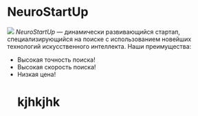 # NeuroStartUp
![](https://netology-code.github.io/git-homeworks/introduction/assets/logo.png)
*NeuroStartUp* — динамически развивающийся стартап, специализирующийся на поиске с использованием новейших технологий искусственного интеллекта.
Наши преимущества:
- Высокая точность поиска!
- Высокая скорость поиска!
- Низкая цена!
  # kjhkjhk